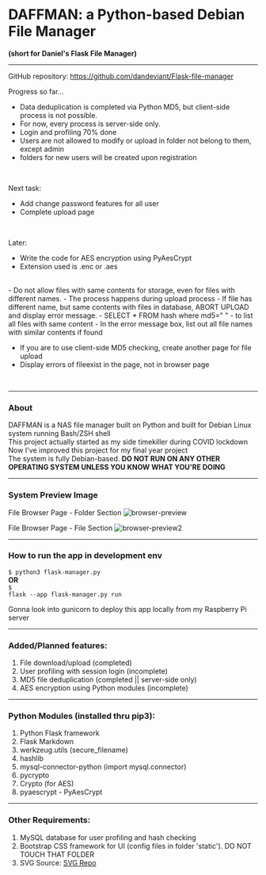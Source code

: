 # DAFFMAN: a Python-based Debian File Manager

<b>(short for Daniel's Flask File Manager)</b>

---

GitHub repository: https://github.com/dandeviant/Flask-file-manager

Progress so far...<br>
- Data deduplication is completed via Python MD5, but client-side process is not possible.<br>
- For now, every process is server-side only.<br>
- Login and profiling 70% done
- Users are not allowed to modify or upload in folder not belong to them, except admin
- folders for new users will be created upon registration
<br>

Next task:<br>

- Add change password features for all user
- Complete upload page
<br>

Later:<br>
- Write the code for AES encryption using PyAesCrypt
- Extension used is .enc or .aes

<br>
- Do not allow files with same contents for storage, even for files with different names.
- The process happens during upload process
- If file has different name, but same contents with files in database, ABORT UPLOAD and display error message.
- SELECT * FROM hash where md5=" " - to list all files with same content
- In the error message box, list out all file names with similar contents if found
<br>

- If you are to use client-side MD5 checking, create another page for file upload
- Display errors of fileexist in the page, not in browser page
<br>

---

### About

DAFFMAN is a NAS file manager built on Python and built for Debian Linux system running Bash/ZSH shell<br>
This project actually started as my side timekiller during COVID lockdown<br>
Now I've improved this project for my final year project<br>
The system is fully Debian-based. <b>DO NOT RUN ON ANY OTHER OPERATING SYSTEM UNLESS YOU KNOW WHAT YOU'RE DOING</b>

---

### System Preview Image

File Browser Page - Folder Section
![browser-preview](https://user-images.githubusercontent.com/68473358/209222789-4dc5b62a-fab2-41e2-9a2f-f3595fc62485.png)

File Browser Page - File Section
![browser-preview2](https://user-images.githubusercontent.com/68473358/209222849-b7df5633-e66b-4147-8257-9832d63d6e67.png)

---

### How to run the app in development env
<code>$ python3 flask-manager.py</code><br>
<b>OR</b><br>
<code>$ flask --app flask-manager.py run</code>

Gonna look into gunicorn to deploy this app locally from my Raspberry Pi server

---

### Added/Planned features:

1. File download/upload (completed)
2. User profiling with session login (incomplete)
3. MD5 file deduplication  (completed || server-side only)
4. AES encryption using Python modules (incomplete)

---

### Python Modules (installed thru pip3):

1. Python Flask framework
2. Flask Markdown
3. werkzeug.utils (secure_filename)
4. hashlib
5. mysql-connector-python (import mysql.connector)
6. pycrypto
7. Crypto (for AES)
8. pyaescrypt - PyAesCrypt

---

### Other Requirements:

1. MySQL database for user profiling and hash checking
2. Bootstrap CSS framework for UI (config files in folder 'static'). DO NOT TOUCH THAT FOLDER
3. SVG Source: <a href="https://www.svgrepo.com/" target="_blank">SVG Repo</a>

